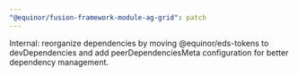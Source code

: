 ```yaml
---
"@equinor/fusion-framework-module-ag-grid": patch
---
```


Internal: reorganize dependencies by moving @equinor/eds-tokens to devDependencies and add peerDependenciesMeta configuration for better dependency management.
